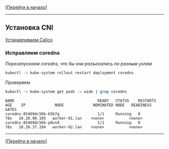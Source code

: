 [[Перейти в начало](../README.md)]

---

## Установка CNI 

[Устанавливаем Calico](../install-calico/README.md)

### Исправляем coredns

*Перезапускаем coredns, что бы они разъехались по разным узлам*
```bash
kubectl -n kube-system rollout restart deployment coredns
```

Проверяем
```bash
kubectl -n kube-system get pods -o wide | grep coredns
```

```
NAME                                     READY   STATUS    RESTARTS      AGE    IP             NODE             NOMINATED NODE   READINESS GATES
coredns-85469dc56b-b5b7g                 1/1     Running   0             78s   10.20.98.195   worker-01.lan    <none>           <none>
coredns-85469dc56b-p8vnd                 1/1     Running   0             78s   10.20.37.194   worker-02.lan    <none>           <none>
```

---

[[Перейти в начало](../README.md)]